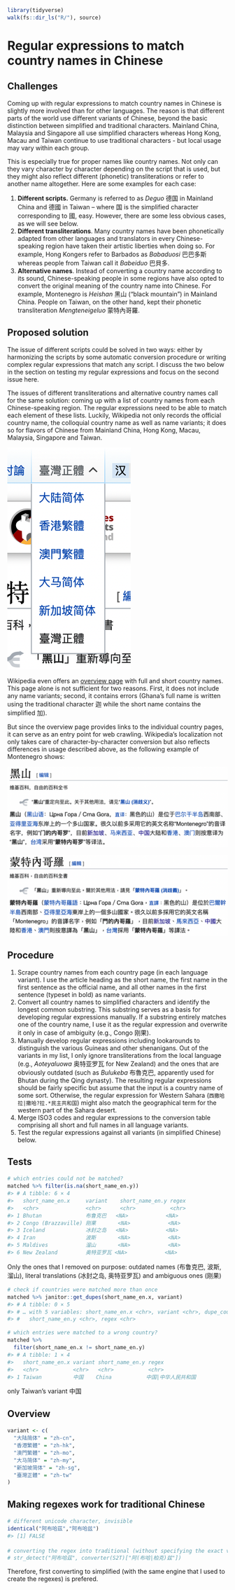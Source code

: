 
<!-- README.md is generated from README.Rmd. Please edit that file -->

``` r
library(tidyverse)
walk(fs::dir_ls("R/"), source)
```

# Regular expressions to match country names in Chinese

<!-- badges: start -->
<!-- badges: end -->

## Challenges

Coming up with regular expressions to match country names in Chinese is
slightly more involved than for other languages. The reason is that
different parts of the world use different variants of Chinese, beyond
the basic distinction between simplified and traditional characters.
Mainland China, Malaysia and Singapore all use simplified characters
whereas Hong Kong, Macau and Taiwan continue to use traditional
characters - but local usage may vary within each group.

This is especially true for proper names like country names. Not only
can they vary character by character depending on the script that is
used, but they might also reflect different (phonetic) transliterations
or refer to another name altogether. Here are some examples for each
case:

1.  **Different scripts.** Germany is referred to as *Deguo* 德国 in
    Mainland China and 德國 in Taiwan – where 国 is the simplified
    character corresponding to 國, easy. However, there are some less
    obvious cases, as we will see below.
2.  **Different transliterations**. Many country names have been
    phonetically adapted from other languages and translators in every
    Chinese-speaking region have taken their artistic liberties when
    doing so. For example, Hong Kongers refer to Barbados as *Babaduosi*
    巴巴多斯 whereas people from Taiwan call it *Babeiduo* 巴貝多.
3.  **Alternative names**. Instead of converting a country name
    according to its sound, Chinese-speaking people in some regions have
    also opted to convert the original meaning of the country name into
    Chinese. For example, Montenegro is *Heishan* 黑山 (“black
    mountain”) in Mainland China. People on Taiwan, on the other hand,
    kept their phonetic transliteration *Mengteneigeluo* 蒙特內哥羅.

## Proposed solution

The issue of different scripts could be solved in two ways: either by
harmonizing the scripts by some automatic conversion procedure or
writing complex regular expressions that match any script. I discuss the
two below in the section on testing my regular expressions and focus on
the second issue here.

The issues of different transliterations and alternative country names
call for the same solution: coming up with a list of country names from
each Chinese-speaking region. The regular expressions need to be able to
match each element of these lists. Luckily, Wikipedia not only records
the official country name, the colloquial country name as well as name
variants; it does so for flavors of Chinese from Mainland China, Hong
Kong, Macau, Malaysia, Singapore and Taiwan.

![](img/language_dropdown.png)

Wikipedia even offers an [overview
page](https://zh.wikipedia.org/zh-cn/世界政區索引) with full and short
country names. This page alone is not sufficient for two reasons. First,
it does not include any name variants; second, it contains errors
(Ghana’s full name is written using the traditional character 迦 while
the short name contains the simplified 加).

But since the overview page provides links to the individual country
pages, it can serve as an entry point for web crawling. Wikipedia’s
localization not only takes care of character-by-character conversion
but also reflects differences in usage described above, as the following
example of Montenegro shows:

![Mainland](img/montenegro_mainland.png)

![Taiwan](img/montenegro_taiwan.png)

## Procedure

1.  Scrape country names from each country page (in each language
    variant). I use the article heading as the short name, the first
    name in the first sentence as the official name, and all other names
    in the first sentence (typeset in bold) as name variants.
2.  Convert all country names to simplified characters and identify the
    longest common substring. This substring serves as a basis for
    developing regular expressions manually. If a substring entirely
    matches one of the country name, I use it as the regular expression
    and overwrite it only in case of ambiguity (e.g., Congo 刚果).
3.  Manually develop regular expressions including lookarounds to
    distinguish the various Guineas and other shenanigans. Out of the
    variants in my list, I only ignore transliterations from the local
    language (e.g., *Aoteyaluowa* 奥特亚罗瓦 for New Zealand) and the
    ones that are obviously outdated (such as *Bulukeba* 布魯克巴,
    apparently used for Bhutan during the Qing dynasty). The resulting
    regular expressions should be fairly specific but assume that the
    input is a country name of some sort. Otherwise, the regular
    expression for Western Sahara (`西撒哈拉|撒哈?拉.*民主共和国`) might
    also match the geographical term for the western part of the Sahara
    desert.  
4.  Merge ISO3 codes and regular expressions to the conversion table
    comprising all short and full names in all language variants.
5.  Test the regular expressions against all variants (in simplified
    Chinese) below.

## Tests

``` r
# which entries could not be matched?
matched %>% filter(is.na(short_name_en.y))
#> # A tibble: 6 × 4
#>   short_name_en.x     variant    short_name_en.y regex
#>   <chr>               <chr>      <chr>           <chr>
#> 1 Bhutan              布鲁克巴   <NA>            <NA> 
#> 2 Congo (Brazzaville) 刚果       <NA>            <NA> 
#> 3 Iceland             冰封之岛   <NA>            <NA> 
#> 4 Iran                波斯       <NA>            <NA> 
#> 5 Maldives            溜山       <NA>            <NA> 
#> 6 New Zealand         奥特亚罗瓦 <NA>            <NA>
```

Only the ones that I removed on purpose: outdated names (布鲁克巴, 波斯,
溜山), literal translations (冰封之岛, 奥特亚罗瓦) and ambiguous ones
(刚果)

``` r
# check if countries were matched more than once
matched %>% janitor::get_dupes(short_name_en.x, variant)
#> # A tibble: 0 × 5
#> # … with 5 variables: short_name_en.x <chr>, variant <chr>, dupe_count <int>,
#> #   short_name_en.y <chr>, regex <chr>
```

``` r
# which entries were matched to a wrong country?
matched %>%
  filter(short_name_en.x != short_name_en.y)
#> # A tibble: 1 × 4
#>   short_name_en.x variant short_name_en.y regex              
#>   <chr>           <chr>   <chr>           <chr>              
#> 1 Taiwan          中国    China           中国|中华人民共和国
```

only Taiwan’s variant 中国

## Overview

``` r
variant <- c(
  "大陆简体" = "zh-cn",
  "香港繁體" = "zh-hk",
  "澳門繁體" = "zh-mo",
  "大马简体" = "zh-my",
  "新加坡简体" = "zh-sg",
  "臺灣正體" = "zh-tw"
)
```

## Making regexes work for traditional Chinese

``` r
# different unicode character, invisible
identical("阿布哈茲","阿布哈兹")
#> [1] FALSE

# converting the regex into traditional (without specifying the exact variant) works in most cases but regexes become very long and hard to maintain (especially because someone might delete what seems like a duplicate but invisibly refers to different unicode characters)
# str_detect("阿布哈茲", converter(S2T)["阿(布哈|柏克)兹"])
```

Therefore, first converting to simplified (with the same engine that I
used to create the regexes) is prefered.
